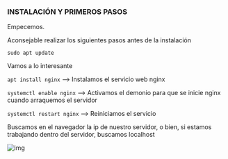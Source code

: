 ### INSTALACIÓN Y PRIMEROS PASOS

Empecemos. 

Aconsejable realizar los siguientes pasos antes de la instalación

```sudo apt update```

Vamos a lo interesante

```apt install nginx``` --> Instalamos el servicio web nginx

```systemctl enable nginx``` --> Activamos el demonio para que se inicie nginx cuando arraquemos el servidor

```systemctl restart nginx``` --> Reiniciamos el servicio

Buscamos en el navegador la ip de nuestro servidor, o bien, si estamos trabajando dentro del servidor, buscamos localhost

![img](https://i.imgur.com/gdMqcz1.png)
